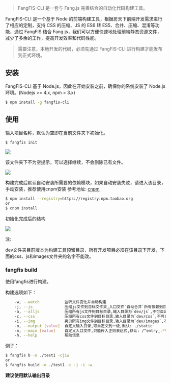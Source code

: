 > FangFIS-CLI 是一套与 Fang.js 完善结合的自动化代码构建工具。

FangFIS-CLI 是一个基于 Node 的前端构建工具，根据房天下前端开发需求进行了相应的定制，支持 CSS 的压缩、JS 的 ES6 转 ES5、合并、压缩、混淆等功能，通过 FangFIS 结合 Fang.js，我们可以方便快速地处理前端静态资源文件，减少了多余的工作，提高开发效率和代码性能。

> 需要注意，本地开发的代码，必须先通过 FangFIS-CLI 进行构建才能发布到正式环境。

## 安装

FangFIS-CLI 基于 Node.js，因此在开始安装之前，确保你的系统安装了 Node.js 环境。(Nodejs >= 4.x, npm > 3.x)

```bash
$ npm install -g fangfis-cli
```

## 使用

输入项目名称，默认为空即在当前文件夹下初始化。
```bash
$ fangfis init
```

![](https://ws3.sinaimg.cn/large/006tNc79ly1fhv65yfla1j307f012dfm.jpg)

该文件夹下不为空提示，可以选择继续，不会删除已有文件。

![](https://ws1.sinaimg.cn/large/006tNc79ly1fhv6610msqj30p10b9t92.jpg)

构建完成后默认自动安装所需要的依赖模块，如果自动安装失败，请进入该目录，手动安装，推荐使用cnpm安装 参考地址: [cnpm](https://npm.taobao.org/)

```bash
$ npm install --registry=https://registry.npm.taobao.org
or
$ cnpm install
```

初始化完成后的结构

![](https://ws2.sinaimg.cn/large/006tNc79ly1fhv663wedfj308q05cmx1.jpg)

注:

dev文件夹目前版本为构建工具预留目录，所有开发项目必须在该目录下开发，下面的css、js和images文件夹的名字不能改。

### fangfis build

使用fangfis进行构建。

构建选项如下：

```bash
    -w, --watch           监听文件变化并自动构建
    -j, --js              压缩js文件到目标文件夹,入口文件`自动合并`所有依赖到目标文件夹,默认: static/js
    -a, --alljs           压缩所有js文件到目标目录,输入目录为`dev/js`,不可自定义,入口文件作为单文件压缩,`不合并`所有依赖, 输出目录可自定义,默认: static/js
    -c, --css             压缩所有css文件到目标目录,输入目录为`dev/css`,不可自定义,输出目录可自定义,默认: static/css
    -i, --img             拷贝所有img文件到目标目录,输入目录为`dev/images`,不可自定义,输出目录可自定义,默认: static/imgages
    -o, --output [value]  自定义输入目录,可自定义到一级,默认: ./static
    -m, --main [value]    自定义入口文件,只能传入正则表达式,默认: /^entry_.*\.js$/i
    -h, --help            帮助信息
```

例子：

```bash
$ fangfis b -o ./test1 -cjiw
or
$ fangfis build -o ./test1 -c -j -i -w
```

**建议使用默认输出目录**
